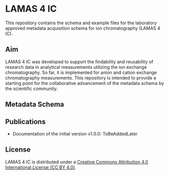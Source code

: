 # LAMAS 4 IC
This repository contains the schema and example files for the laboratory approved metadata acquisition schema for ion chromatography (LAMAS 4 IC).

## Aim

LAMAS 4 IC was developed to support the findability and reusability of research data in analytical measurements utilizing the ion exchange chromatography. So far, it is implemented for anion and cation exchange chromatography measurements. This repository is intended to provide a starting point for the collaborative advancement of the metadata schema by the scientific community.

## Metadata Schema



## Publications

* Documentation of the initial version v1.0.0: ToBeAddedLater
## License

LAMAS 4 IC is distributed under a [Creative Commons Attribution 4.0 International License (CC BY 4.0)](https://creativecommons.org/licenses/by/4.0/).
